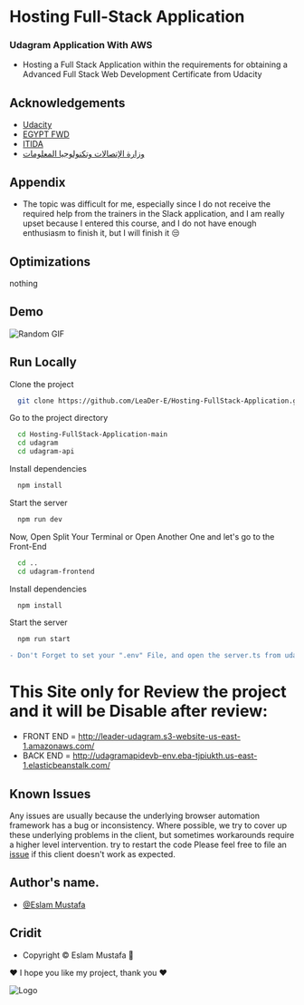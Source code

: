 
# Hosting Full-Stack Application

### Udagram Application With AWS
* Hosting a Full Stack Application within the requirements for obtaining a Advanced Full Stack Web Development Certificate from Udacity


## Acknowledgements

 - [Udacity](https://www.udacity.com/)
 - [EGYPT FWD](https://egfwd.com/?utm_source=googlesearch&utm_medium=ads&utm_campaign=branding&utm_adgroup=fwd&gclid=Cj0KCQiAj4ecBhD3ARIsAM4Q_jHmZXCkCy4Iy1F_Sjb2LZFvOEq9KGos0KSUszADXr0Uhx-772wwv9oaAidcEALw_wcB)
 - [ITIDA](https://itida.gov.eg/Arabic/Pages/default.aspx)
 - [وزارة الإتصالات وتكنولوجيا المعلومات](https://mcit.gov.eg/ar)


## Appendix

* The topic was difficult for me, especially since I do not receive the required help from the trainers in the Slack application, and I am really upset because I entered this course, and I do not have enough enthusiasm to finish it, but I will finish it 😒

## Optimizations
nothing


## Demo

![Random GIF](https://media3.giphy.com/media/ukMiDlCmdv2og/giphy.gif?cid=ecf05e47f2jf89u7x9zu519941aq3yqdvqiac8iw6i9tbw4h&rid=giphy.gif&ct=g)

## Run Locally

Clone the project

```bash
  git clone https://github.com/LeaDer-E/Hosting-FullStack-Application.git
```

Go to the project directory

```bash
  cd Hosting-FullStack-Application-main
  cd udagram
  cd udagram-api
```

Install dependencies

```bash
  npm install
```

Start the server

```bash
  npm run dev
```

Now, Open Split Your Terminal or Open Another One and let's go to the Front-End
```bash
  cd ..
  cd udagram-frontend
```

Install dependencies

```bash
  npm install
```

Start the server

```bash
  npm run start
```

```diff
- Don't Forget to set your ".env" File, and open the server.ts from udacity-api, and make sure the database are works fine
```


# This Site only for Review the project and it will be Disable after review:
* FRONT END = http://leader-udagram.s3-website-us-east-1.amazonaws.com/
* BACK END = http://udagramapidevb-env.eba-tjpiukth.us-east-1.elasticbeanstalk.com/


## Known Issues

Any issues are usually because the underlying browser automation framework has a
bug or inconsistency. Where possible, we try to cover up these underlying
problems in the client, but sometimes workarounds require a higher level
intervention.
try to restart the code
Please feel free to file an [issue][issue] if this client doesn't work as
expected.

[issue]: https://github.com/LeaDer-E/Hosting-FullStack-Application/issues/new



## Author's name.
- [@Eslam Mustafa](https://github.com/LeaDer-E/)


## Cridit

- Copyright © Eslam Mustafa 🌹


♥ I hope you like my project, thank you ♥


![Logo](https://s3-us-west-1.amazonaws.com/udacity-content/rebrand/svg/logo.min.svg)


